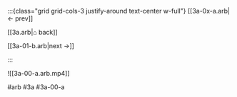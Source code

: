 :::{class="grid grid-cols-3 justify-around text-center w-full"}
[[3a-0x-a.arb|← prev]]

[[3a.arb|⌂ back]]

[[3a-01-b.arb|next →]]

:::

![[3a-00-a.arb.mp4]]

#arb #3a #3a-00-a

